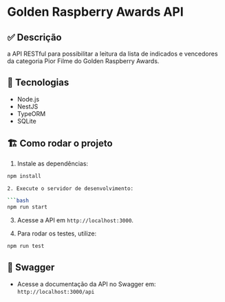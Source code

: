 # Golden Raspberry Awards API

## ✅ Descrição

a API RESTful para possibilitar a leitura da lista de indicados e vencedores da
categoria Pior Filme do Golden Raspberry Awards.


## 🚀 Tecnologias

- Node.js
- NestJS
- TypeORM
- SQLite

## 🏗️ Como rodar o projeto

1. Instale as dependências:

```bash
npm install

2. Execute o servidor de desenvolvimento:

```bash
npm run start
```

3. Acesse a API em `http://localhost:3000`.

4. Para rodar os testes, utilize:

```bash
npm run test
```


## 📜 Swagger

- Acesse a documentação da API no Swagger em: `http://localhost:3000/api`
